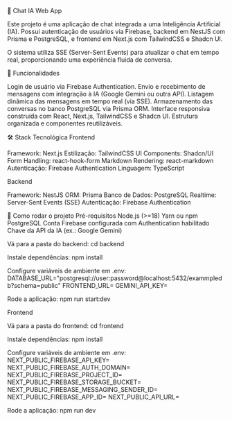 📡 Chat IA Web App

Este projeto é uma aplicação de chat integrada a uma Inteligência Artificial (IA). Possui autenticação de usuários via Firebase, backend em NestJS com Prisma e PostgreSQL, e frontend em Next.js com TailwindCSS e Shadcn UI.

O sistema utiliza SSE (Server-Sent Events) para atualizar o chat em tempo real, proporcionando uma experiência fluida de conversa.

🎯 Funcionalidades

Login de usuário via Firebase Authentication.
Envio e recebimento de mensagens com integração à IA (Google Gemini ou outra API).
Listagem dinâmica das mensagens em tempo real (via SSE).
Armazenamento das conversas no banco PostgreSQL via Prisma ORM.
Interface responsiva construída com React, Next.js, TailwindCSS e Shadcn UI.
Estrutura organizada e componentes reutilizáveis.

🛠 Stack Tecnológica
Frontend

Framework: Next.js
Estilização: TailwindCSS
UI Components: Shadcn/UI
Form Handling: react-hook-form
Markdown Rendering: react-markdown
Autenticação: Firebase Authentication
Linguagem: TypeScript

Backend

Framework: NestJS
ORM: Prisma
Banco de Dados: PostgreSQL
Realtime: Server-Sent Events (SSE)
Autenticação: Firebase Authentication

🚀 Como rodar o projeto
Pré-requisitos
Node.js (>=18)
Yarn ou npm
PostgreSQL
Conta Firebase configurada com Authentication habilitado
Chave da API da IA (ex.: Google Gemini)

Vá para a pasta do backend:
cd backend

Instale dependências:
npm install

Configure variáveis de ambiente em .env:
DATABASE_URL="postgresql://user:password@localhost:5432/exammpledb?schema=public"
FRONTEND_URL=
GEMINI_API_KEY=

Rode a aplicação:
npm run start:dev

Frontend

Vá para a pasta do frontend:
cd frontend

Instale dependências:
npm install

Configure variáveis de ambiente em .env:
NEXT_PUBLIC_FIREBASE_API_KEY=
NEXT_PUBLIC_FIREBASE_AUTH_DOMAIN=
NEXT_PUBLIC_FIREBASE_PROJECT_ID=
NEXT_PUBLIC_FIREBASE_STORAGE_BUCKET=
NEXT_PUBLIC_FIREBASE_MESSAGING_SENDER_ID=
NEXT_PUBLIC_FIREBASE_APP_ID=
NEXT_PUBLIC_API_URL=

Rode a aplicação:
npm run dev
